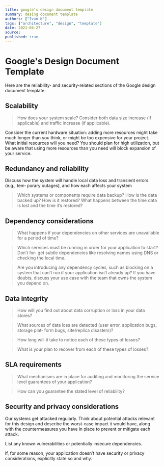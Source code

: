 ```yaml
---
title: google's design document template
summary: desing document template
authors: ["Ivan K"]
tags: ["architecture", "design", "template"]
date: 2021-06-27
source:
published: true
---
```


# Google's Design Document Template

Here are the reliability- and security-related sections of the Google design document template:

## Scalability

> How does your system scale? Consider both data size increase (if applicable) and traffic increase (if applicable).

Consider the current hardware situation: adding more resources might take much longer than you think, or might be too expensive for your project. What initial resources will you need? You should plan for high utilization, but be aware that using more resources than you need will block expansion of your service.

## Redundancy and reliability

Discuss how the system will handle local data loss and transient errors (e.g., tem‐ porary outages), and how each affects your system

> Which systems or components require data backup? How is the data backed up? How is it restored? What happens between the time data is lost and the time it’s restored?

## Dependency considerations

> What happens if your dependencies on other services are unavailable for a period of time?

> Which services must be running in order for your application to start? Don’t for‐ get subtle dependencies like resolving names using DNS or checking the local time.

> Are you introducing any dependency cycles, such as blocking on a system that can’t run if your application isn’t already up? If you have doubts, discuss your use case with the team that owns the system you depend on.

## Data integrity

> How will you find out about data corruption or loss in your data stores?

> What sources of data loss are detected (user error, application bugs, storage plat‐ form bugs, site/replica disasters)?

> How long will it take to notice each of these types of losses?

> What is your plan to recover from each of these types of losses?

## SLA requirements

> What mechanisms are in place for auditing and monitoring the service level guarantees of your application?

> How can you guarantee the stated level of reliability?

## Security and privacy considerations

Our systems get attacked regularly. Think about potential attacks relevant for this design and describe the worst-case impact it would have, along with the countermeasures you have in place to prevent or mitigate each attack.

List any known vulnerabilities or potentially insecure dependencies.

If, for some reason, your application doesn’t have security or privacy considerations, explicitly state so and why.


